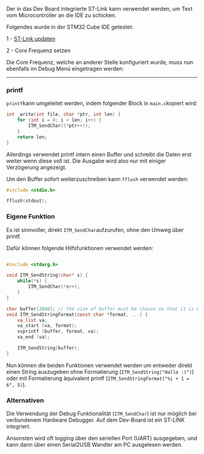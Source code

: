 Der in das Dev Board integrierte ST-Link kann verwendet werden, um Text vom Microcontroller an die IDE zu schicken.


Folgendes wurde in der STM32 Cube IDE getestet:

1 - [ST-Link updaten](./../setup-cube-ide/setup.md#st-link)

2 - Core Frequenz setzen

Die Core Frequenz, welche an anderer Stelle konfiguriert wurde, muss nun ebenfalls im Debug Menü eingetragen werden:




--------


### printf

``printf``kann umgeleitet werden, indem folgender Block in ``main.c``kopiert wird:

```c
int _write(int file, char *ptr, int len) {
    for (int i = 0; i < len; i++) {
        ITM_SendChar((*ptr++));
    }
    return len;
}
```

Allerdings verwendet printf intern einen Buffer und schreibt die Daten erst weiter wenn diese voll ist. Die Ausgabe wird also nur mit einiger Verzögerung angezeigt.

Um den Buffer sofort weiterzuschreiben kann ``fflush`` verwendet werden:

```c
#include <stdio.h>

fflush(stdout);
```


### Eigene Funktion

Es ist sinnvoller, direkt ``ITM_SendChar``aufzurufen, ohne den Umweg über printf.

Dafür können folgende Hilfsfunktionen verwendet werden:


```c

#include <stdarg.h>

void ITM_SendString(char* s) {
	while(*s) {
		ITM_SendChar(*s++);
	}
}

char buffer[2048]; // the size of buffer must be chosen so that it is bigger than any single string that will be formatted by 'ITM_SendStringFormat'
void ITM_SendStringFormat(const char *format, ...) {
    va_list va;
    va_start (va, format);
    vsprintf (buffer, format, va);
    va_end (va);

    ITM_SendString(buffer);
}
```

Nun können die beiden Funktionen verwendet werden um entweder direkt einen String auszugeben ohne Formatierung (``ITM_SendString("Hallo :)")``) oder mit Formatierung äquivalent printf (``ITM_SendStringFormat("%i + 1 = 6", 5)``).


### Alternativen

Die Verwendung der Debug Funktionalität (``ITM_SendChar``) ist nur möglich bei verbundenem Hardware Debugger. Auf dem Dev-Board ist ein ST-LINK integriert.

Ansonsten wird oft logging über den seriellen Port (UART) ausgegeben, und kann dann über einen Serial2USB Wandler am PC ausgelesen werden.



